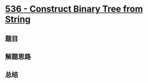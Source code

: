 # [536 - Construct Binary Tree from String](https://leetcode.com/problems/construct-binary-tree-from-string/)

## 题目


## 解题思路


## 总结


